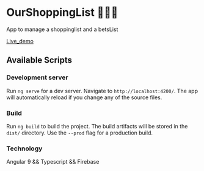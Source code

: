 # OurShoppingList 🍇__🥑__🍇

App to manage a shoppinglist and a betsList

[Live_demo](https://ourlovelyshoppinglist.web.app)

## Available Scripts
### Development server

Run `ng serve` for a dev server. Navigate to `http://localhost:4200/`. The app will automatically reload if you change any of the source files.

### Build

Run `ng build` to build the project. The build artifacts will be stored in the `dist/` directory. Use the `--prod` flag for a production build.

### Technology

Angular 9 && Typescript && Firebase


